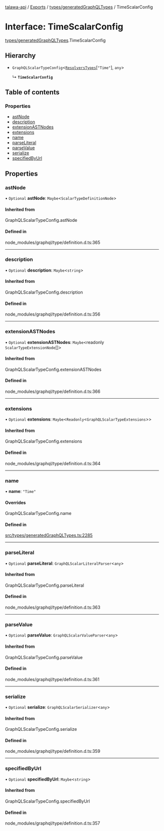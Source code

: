 [talawa-api](../README.md) / [Exports](../modules.md) / [types/generatedGraphQLTypes](../modules/types_generatedGraphQLTypes.md) / TimeScalarConfig

# Interface: TimeScalarConfig

[types/generatedGraphQLTypes](../modules/types_generatedGraphQLTypes.md).TimeScalarConfig

## Hierarchy

- `GraphQLScalarTypeConfig`<[`ResolversTypes`](../modules/types_generatedGraphQLTypes.md#resolverstypes)[``"Time"``], `any`\>

  ↳ **`TimeScalarConfig`**

## Table of contents

### Properties

- [astNode](types_generatedGraphQLTypes.TimeScalarConfig.md#astnode)
- [description](types_generatedGraphQLTypes.TimeScalarConfig.md#description)
- [extensionASTNodes](types_generatedGraphQLTypes.TimeScalarConfig.md#extensionastnodes)
- [extensions](types_generatedGraphQLTypes.TimeScalarConfig.md#extensions)
- [name](types_generatedGraphQLTypes.TimeScalarConfig.md#name)
- [parseLiteral](types_generatedGraphQLTypes.TimeScalarConfig.md#parseliteral)
- [parseValue](types_generatedGraphQLTypes.TimeScalarConfig.md#parsevalue)
- [serialize](types_generatedGraphQLTypes.TimeScalarConfig.md#serialize)
- [specifiedByUrl](types_generatedGraphQLTypes.TimeScalarConfig.md#specifiedbyurl)

## Properties

### astNode

• `Optional` **astNode**: `Maybe`<`ScalarTypeDefinitionNode`\>

#### Inherited from

GraphQLScalarTypeConfig.astNode

#### Defined in

node_modules/graphql/type/definition.d.ts:365

___

### description

• `Optional` **description**: `Maybe`<`string`\>

#### Inherited from

GraphQLScalarTypeConfig.description

#### Defined in

node_modules/graphql/type/definition.d.ts:356

___

### extensionASTNodes

• `Optional` **extensionASTNodes**: `Maybe`<readonly `ScalarTypeExtensionNode`[]\>

#### Inherited from

GraphQLScalarTypeConfig.extensionASTNodes

#### Defined in

node_modules/graphql/type/definition.d.ts:366

___

### extensions

• `Optional` **extensions**: `Maybe`<`Readonly`<`GraphQLScalarTypeExtensions`\>\>

#### Inherited from

GraphQLScalarTypeConfig.extensions

#### Defined in

node_modules/graphql/type/definition.d.ts:364

___

### name

• **name**: ``"Time"``

#### Overrides

GraphQLScalarTypeConfig.name

#### Defined in

[src/types/generatedGraphQLTypes.ts:2285](https://github.com/Nitya-Pasrija/talawa-api/blob/80ec51a/src/types/generatedGraphQLTypes.ts#L2285)

___

### parseLiteral

• `Optional` **parseLiteral**: `GraphQLScalarLiteralParser`<`any`\>

#### Inherited from

GraphQLScalarTypeConfig.parseLiteral

#### Defined in

node_modules/graphql/type/definition.d.ts:363

___

### parseValue

• `Optional` **parseValue**: `GraphQLScalarValueParser`<`any`\>

#### Inherited from

GraphQLScalarTypeConfig.parseValue

#### Defined in

node_modules/graphql/type/definition.d.ts:361

___

### serialize

• `Optional` **serialize**: `GraphQLScalarSerializer`<`any`\>

#### Inherited from

GraphQLScalarTypeConfig.serialize

#### Defined in

node_modules/graphql/type/definition.d.ts:359

___

### specifiedByUrl

• `Optional` **specifiedByUrl**: `Maybe`<`string`\>

#### Inherited from

GraphQLScalarTypeConfig.specifiedByUrl

#### Defined in

node_modules/graphql/type/definition.d.ts:357
